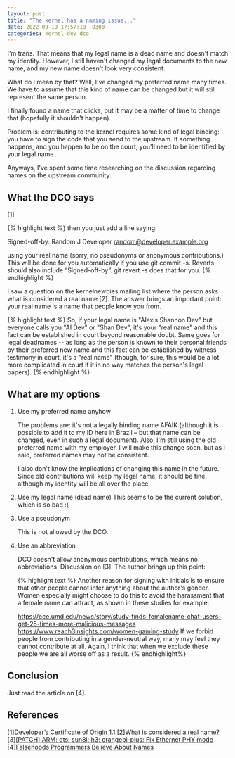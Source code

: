 ```yaml
---
layout: post
title: "The kernel has a naming issue..."
date: 2022-09-19 17:57:18 -0300
categories: kernel-dev dco
---
```


I'm trans. That means that my legal name is a dead name and doesn't match my identity. 
However, I still haven't changed my legal documents to the new name, and my new name doesn't look very consistent. 

What do I mean by that? Well, I've changed my preferred name many times. We have to assume that this kind of name can be changed but it will 
still represent the same person. 

I finally found a name that clicks, but it may be a matter of time to change that (hopefully it shouldn't happen). 

Problem is: contributing to the kernel requires some kind of legal binding: you have to sign the code that you send to the upstream. 
If something happens, and you happen to be on the court, you'll need to be identified by your legal name.

Anyways, I've spent some time researching on the discussion regarding names on the upstream community.

## What the DCO says
[1]

{% highlight text %}
then you just add a line saying:

Signed-off-by: Random J Developer <random@developer.example.org>

using your real name (sorry, no pseudonyms or anonymous contributions.) This will be done for you automatically if you use git commit -s. Reverts should also include “Signed-off-by”. git revert -s does that for you.
{% endhighlight %}

I saw a question on the kernelnewbies mailing list where the person asks what is considered a real name [2]. The answer brings an important point: your real name is a name that people know you from.

{% highlight text %}
So, if your legal name is "Alexis Shannon Dev" but everyone calls you "Al Dev"
or "Shan Dev", it's your "real name" and this fact can be established in court
beyond reasonable doubt. Same goes for legal deadnames -- as long as the
person is known to their personal friends by their preferred new name and this
fact can be established by witness testimony in court, it's a "real name"
(though, for sure, this would be a lot more complicated in court if it in no
way matches the person's legal papers).
{% endhighlight %}

## What are my options

1. Use my preferred name anyhow

    The problems are: it's not a legally binding name AFAIK (although it is possible to add it to my ID here in Brazil – but that name can be changed, even in such a legal document). Also, I'm still using the old preferred name with my employer. I will make this change soon, but as I said, preferred names may not be consistent.

    I also don't know the implications of changing this name in the future. Since old contributions will keep my legal name, it should be fine, although my identity will be all over the place. 

2. Use my legal name (dead name)
    This seems to be the current solution, which is so bad :(

3. Use a pseudonym

    This is not allowed by the DCO.  

4. Use an abbreviation

    DCO doesn't allow anonymous contributions, which means no abbreviations. Discussion on [3]. The author brings up this point:

    {% highlight text %}
    Another reason for signing with initials is to ensure that other people 
    cannot infer anything about the author's gender. Women especially might 
    choose to do this to avoid the harassment that a female name can attract, 
    as shown in these studies for example:

    https://ece.umd.edu/news/story/study-finds-femalename-chat-users-get-25-times-more-malicious-messages
    https://www.reach3insights.com/women-gaming-study
    If we forbid people from contributing in a gender-neutral way, many may 
    feel they cannot contribute at all. Again, I think that when we exclude 
    these people we are all worse off as a result.
    {% endhighlight%}

## Conclusion

Just read the article on [4].

## References

\[1][Developer’s Certificate of Origin 1.1](https://www.kernel.org/doc/html/latest/process/submitting-patches.html#developer-s-certificate-of-origin-1-1)
\[2][What is considered a real name?](https://www.mail-archive.com/kernelnewbies@kernelnewbies.org/msg22178.html)
\[3][[PATCH] ARM: dts: sun8i: h3: orangepi-plus: Fix Ethernet PHY mode](https://lore.kernel.org/lkml/CAGRGNgVSze9yW6KTsC=KGCVOJLzck65J-f9v8y30iBw7k0KXQA@mail.gmail.com/T/)
\[4][Falsehoods Programmers Believe About Names](https://www.kalzumeus.com/2010/06/17/falsehoods-programmers-believe-about-names/)
